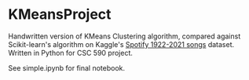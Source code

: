 # KMeansProject

Handwritten version of KMeans Clustering algorithm, compared against Scikit-learn's algorithm on Kaggle's [Spotify 1922-2021 songs](https://www.kaggle.com/datasets/sumaya23abdul/spotify-tracks-datasets) dataset.
Written in Python for CSC 590 project.

See simple.ipynb for final notebook.
